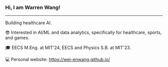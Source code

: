 <h3 align="left">Hi, I am Warren Wang!</h3>

---
Building healthcare AI.

:sunglasses: Interested in AI/ML and data analytics, specifically for healthcare, sports, and games.

:mortar_board: EECS M.Eng. at MIT'24, EECS and Physics S.B. at MIT'23.

:computer: Personal website: https://wei-enwang.github.io/

<!---
wei-enwang/wei-enwang is a ✨ special ✨ repository because its `README.md` (this file) appears on your GitHub profile.
You can click the Preview link to take a look at your changes.
--->
